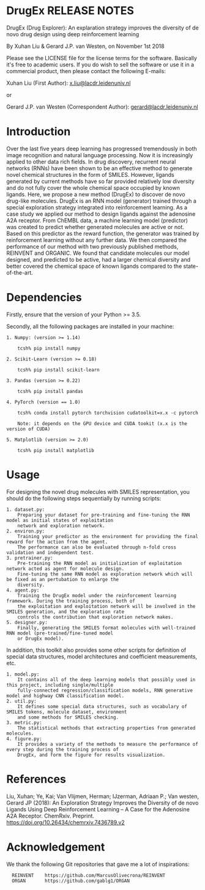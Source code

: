 DrugEx RELEASE NOTES
====================

DrugEx (Drug Explorer): An explaration strategy improves the diversity of de novo drug design using deep reinforcement learning

By Xuhan Liu & Gerard J.P. van Westen, on November 1st 2018

Please see the LICENSE file for the license terms for the software. Basically it's free to academic users. If you do wish to sell the software or use it in a commercial product, then please contact the following E-mails:

   Xuhan Liu (First Author): x.liu@lacdr.leidenuniv.nl 

   or

   Gerard J.P. van Westen (Correspondent Author): gerard@lacdr.leidenuniv.nl


Introduction
=============
Over the last five years deep learning has progressed tremendously in both image recognition and natural language processing. Now it is increasingly applied to other data rich fields. In drug discovery, recurrent neural networks (RNNs) have been shown to be an effective method to generate novel chemical structures in the form of SMILES. However, ligands generated by current methods have so far provided relatively low diversity and do not fully cover the whole chemical space occupied by known ligands. Here, we propose a new method (DrugEx) to discover de novo drug-like molecules. DrugEx is an RNN model (generator) trained through a special exploration strategy integrated into reinforcement learning. As a case study we applied our method to design ligands against the adenosine A2A receptor. From ChEMBL data, a machine learning model (predictor) was created to predict whether generated molecules are active or not. Based on this predictor as the reward function, the generator was trained by reinforcement learning without any further data. We then compared the performance of our method with two previously published methods, REINVENT and ORGANIC. We found that candidate molecules our model designed, and predicted to be active, had a larger chemical diversity and better covered the chemical space of known ligands compared to the state-of-the-art.

Dependencies
============
Firstly, ensure that the version of your Python >= 3.5.

Secondly, all the following packages are installed in your machine:

    1. Numpy: (version >= 1.14)

        tcsh% pip install numpy

    2. Scikit-Learn (version >= 0.18)

        tcsh% pip install scikit-learn

    3. Pandas (version >= 0.22)

        tcsh% pip install pandas

    4. PyTorch (version == 1.0)

        tcsh% conda install pytorch torchvision cudatoolkit=x.x -c pytorch 
        
        Note: it depends on the GPU device and CUDA tookit (x.x is the version of CUDA)

    5. Matplotlib (version >= 2.0)

        tcsh% pip install matplotlib

Usage
======
For designing the novel drug molecules with SMILES representation, you should do the following steps sequentially by running scripts:

    1. dataset.py: 
        Preparing your dataset for pre-training and fine-tuning the RNN model as initial states of exploitation 
        network and exploration network.
    2. environ.py:
        Training your predictor as the environment for providing the final reward for the action from the agent. 
        The performance can also be evaluated through n-fold cross validation and independent test. 
    3. pretrainer.py:
        Pre-training the RNN model as initialization of exploitation network acted as agent for molecule design.
        Fine-tuning the same RNN model as exploration network which will be fixed as an pertubation to enlarge the 
        diversity.
    4. agent.py: 
        Training the DrugEx model under the reinforcement learning framework. During the training process, both of 
        the exploitation and exploitation network will be involved in the SMILES generation, and the exploration rate 
        controls the contribution that exploration network makes.
    5. designer.py:
        Finally, generating the SMILES format molecules with well-trained RNN model (pre-trained/fine-tuned model 
        or DrugEx model).
        
In addition, this toolkit also provides some other scripts for definition of special data structures, model architectures and coefficient measurements, etc.

    1. model.py:
        It contains all of the deep learning models that possibly used in this project, including single/multiple 
        fully-connected regression/classification models, RNN generative model and highway CNN classification model.
    2. util.py: 
        It defines some special data structures, such as vocabulary of SMILES tokens, molecule dataset, environment 
        and some methods for SMILES checking. 
    3. metric.py:
        The statistical methods that extracting properties from generated molecules.
    4. figure.py:
        It provides a variety of the methods to measure the performance of every step during the training process of 
        DrugEx, and form the figure for results visualization. 

        

References
==========
Liu, Xuhan; Ye, Kai; Van Vlijmen, Herman; IJzerman, Adriaan P.; Van westen, Gerard JP (2018): An Exploration Strategy Improves the Diversity of de novo Ligands Using Deep Reinforcement Learning – A Case for the Adenosine A2A Receptor. ChemRxiv. Preprint.
https://doi.org/10.26434/chemrxiv.7436789.v2


Acknowledgement
===============
We thank the following Git repositories that gave me a lot of inspirations:
   
      REINVENT    https://github.com/MarcusOlivecrona/REINVENT
      ORGAN       https://github.com/gablg1/ORGAN
